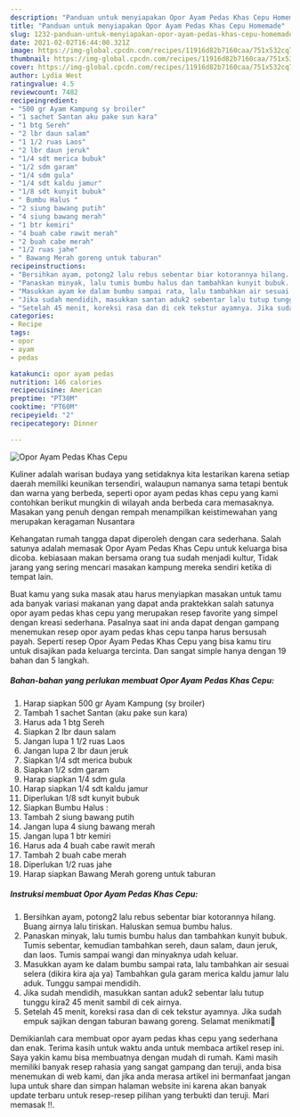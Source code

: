 ```yaml
---
description: "Panduan untuk menyiapakan Opor Ayam Pedas Khas Cepu Homemade"
title: "Panduan untuk menyiapakan Opor Ayam Pedas Khas Cepu Homemade"
slug: 1232-panduan-untuk-menyiapakan-opor-ayam-pedas-khas-cepu-homemade
date: 2021-02-02T16:44:00.321Z
image: https://img-global.cpcdn.com/recipes/11916d82b7160caa/751x532cq70/opor-ayam-pedas-khas-cepu-foto-resep-utama.jpg
thumbnail: https://img-global.cpcdn.com/recipes/11916d82b7160caa/751x532cq70/opor-ayam-pedas-khas-cepu-foto-resep-utama.jpg
cover: https://img-global.cpcdn.com/recipes/11916d82b7160caa/751x532cq70/opor-ayam-pedas-khas-cepu-foto-resep-utama.jpg
author: Lydia West
ratingvalue: 4.5
reviewcount: 7482
recipeingredient:
- "500 gr Ayam Kampung sy broiler"
- "1 sachet Santan aku pake sun kara"
- "1 btg Sereh"
- "2 lbr daun salam"
- "1 1/2 ruas Laos"
- "2 lbr daun jeruk"
- "1/4 sdt merica bubuk"
- "1/2 sdm garam"
- "1/4 sdm gula"
- "1/4 sdt kaldu jamur"
- "1/8 sdt kunyit bubuk"
- " Bumbu Halus "
- "2 siung bawang putih"
- "4 siung bawang merah"
- "1 btr kemiri"
- "4 buah cabe rawit merah"
- "2 buah cabe merah"
- "1/2 ruas jahe"
- " Bawang Merah goreng untuk taburan"
recipeinstructions:
- "Bersihkan ayam, potong2 lalu rebus sebentar biar kotorannya hilang. Buang airnya lalu tiriskan. Haluskan semua bumbu halus."
- "Panaskan minyak, lalu tumis bumbu halus dan tambahkan kunyit bubuk. Tumis sebentar, kemudian tambahkan sereh, daun salam, daun jeruk, dan laos. Tumis sampai wangi dan minyaknya udah keluar."
- "Masukkan ayam ke dalam bumbu sampai rata, lalu tambahkan air sesuai selera (dikira kira aja ya) Tambahkan gula garam merica kaldu jamur lalu aduk. Tunggu sampai mendidih."
- "Jika sudah mendidih, masukkan santan aduk2 sebentar lalu tutup tunggu kira2 45 menit sambil di cek airnya."
- "Setelah 45 menit, koreksi rasa dan di cek tekstur ayamnya. Jika sudah empuk sajikan dengan taburan bawang goreng. Selamat menikmati🤗"
categories:
- Recipe
tags:
- opor
- ayam
- pedas

katakunci: opor ayam pedas 
nutrition: 146 calories
recipecuisine: American
preptime: "PT30M"
cooktime: "PT60M"
recipeyield: "2"
recipecategory: Dinner

---
```



![Opor Ayam Pedas Khas Cepu](https://img-global.cpcdn.com/recipes/11916d82b7160caa/751x532cq70/opor-ayam-pedas-khas-cepu-foto-resep-utama.jpg)

Kuliner adalah warisan budaya yang setidaknya kita lestarikan karena setiap daerah memiliki keunikan tersendiri, walaupun namanya sama tetapi bentuk dan warna yang berbeda, seperti opor ayam pedas khas cepu yang kami contohkan berikut mungkin di wilayah anda berbeda cara memasaknya. Masakan yang penuh dengan rempah menampilkan keistimewahan yang merupakan keragaman Nusantara

Kehangatan rumah tangga dapat diperoleh dengan cara sederhana. Salah satunya adalah memasak Opor Ayam Pedas Khas Cepu untuk keluarga bisa dicoba. kebiasaan makan bersama orang tua sudah menjadi kultur, Tidak jarang yang sering mencari masakan kampung mereka sendiri ketika di tempat lain.



Buat kamu yang suka masak atau harus menyiapkan masakan untuk tamu ada banyak variasi makanan yang dapat anda praktekkan salah satunya opor ayam pedas khas cepu yang merupakan resep favorite yang simpel dengan kreasi sederhana. Pasalnya saat ini anda dapat dengan gampang menemukan resep opor ayam pedas khas cepu tanpa harus bersusah payah.
Seperti resep Opor Ayam Pedas Khas Cepu yang bisa kamu tiru untuk disajikan pada keluarga tercinta. Dan sangat simple hanya dengan 19 bahan dan 5 langkah.


<!--inarticleads1-->

##### Bahan-bahan yang perlukan membuat Opor Ayam Pedas Khas Cepu:

1. Harap siapkan 500 gr Ayam Kampung (sy broiler)
1. Tambah 1 sachet Santan (aku pake sun kara)
1. Harus ada 1 btg Sereh
1. Siapkan 2 lbr daun salam
1. Jangan lupa 1 1/2 ruas Laos
1. Jangan lupa 2 lbr daun jeruk
1. Siapkan 1/4 sdt merica bubuk
1. Siapkan 1/2 sdm garam
1. Harap siapkan 1/4 sdm gula
1. Harap siapkan 1/4 sdt kaldu jamur
1. Diperlukan 1/8 sdt kunyit bubuk
1. Siapkan  Bumbu Halus :
1. Tambah 2 siung bawang putih
1. Jangan lupa 4 siung bawang merah
1. Jangan lupa 1 btr kemiri
1. Harus ada 4 buah cabe rawit merah
1. Tambah 2 buah cabe merah
1. Diperlukan 1/2 ruas jahe
1. Harap siapkan  Bawang Merah goreng untuk taburan




<!--inarticleads2-->

##### Instruksi membuat  Opor Ayam Pedas Khas Cepu:

1. Bersihkan ayam, potong2 lalu rebus sebentar biar kotorannya hilang. Buang airnya lalu tiriskan. Haluskan semua bumbu halus.
1. Panaskan minyak, lalu tumis bumbu halus dan tambahkan kunyit bubuk. Tumis sebentar, kemudian tambahkan sereh, daun salam, daun jeruk, dan laos. Tumis sampai wangi dan minyaknya udah keluar.
1. Masukkan ayam ke dalam bumbu sampai rata, lalu tambahkan air sesuai selera (dikira kira aja ya) Tambahkan gula garam merica kaldu jamur lalu aduk. Tunggu sampai mendidih.
1. Jika sudah mendidih, masukkan santan aduk2 sebentar lalu tutup tunggu kira2 45 menit sambil di cek airnya.
1. Setelah 45 menit, koreksi rasa dan di cek tekstur ayamnya. Jika sudah empuk sajikan dengan taburan bawang goreng. Selamat menikmati🤗




Demikianlah cara membuat opor ayam pedas khas cepu yang sederhana dan enak. Terima kasih untuk waktu anda untuk membaca artikel resep ini. Saya yakin kamu bisa membuatnya dengan mudah di rumah. Kami masih memiliki banyak resep rahasia yang sangat gampang dan teruji, anda bisa menemukan di web kami, dan jika anda merasa artikel ini bermanfaat jangan lupa untuk share dan simpan halaman website ini karena akan banyak update terbaru untuk resep-resep pilihan yang terbukti dan teruji. Mari memasak !!. 
